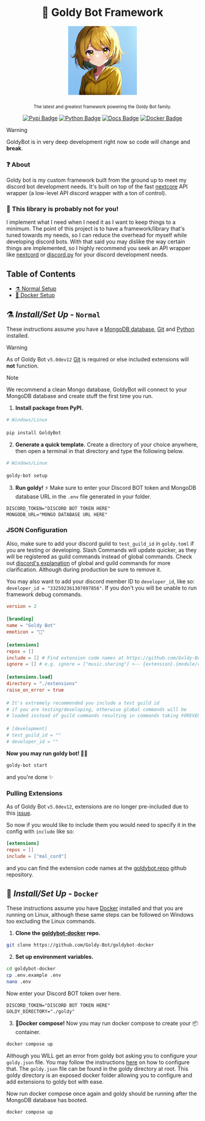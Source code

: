 <div align="center">

  # 💛 Goldy Bot Framework

  <img src="./assets/goldy_art/1.png" width="180"/>
  
  <sub>The latest and greatest framework powering the Goldy Bot family.</sub>

  [![Pypi Badge](https://img.shields.io/pypi/v/GoldyBot?style=flat)](https://pypi.org/project/GoldyBot/ "We're on pypi!")
  [![Python Badge](https://img.shields.io/pypi/pyversions/GoldyBot?style=flat)](https://pypi.org/project/GoldyBot/ "Supported python versions.")
  [![Docs Badge](https://img.shields.io/static/v1?label=docs&message=Available&color=light-green)](https://goldybot.devgoldy.xyz/)
  [![Docker Badge](https://img.shields.io/docker/v/devgoldy/goldybot?label=docker)](https://hub.docker.com/r/devgoldy/goldybot "We're on docker!")

</div>

> [!WARNING]
> 
> GoldyBot is in very deep development right now so code will change and **break**.

### ❓ About
Goldy bot is my custom framework built from the ground up to meet my discord bot development needs. It's built on top of the fast [nextcore](https://github.com/nextsnake/nextcore) API wrapper (a low-level API discord wrapper with a ton of control).

### 🩶 This library is probably not for you!
I implement what I need when I need it as I want to keep things to a minimum. The point of this project is to have a framework/library that's tuned towards my needs, so I can reduce the overhead for myself while developing discord bots. With that said you may dislike the way certain things are implemented, so I highly recommend you seek an API wrapper like [nextcord](https://github.com/nextcord/nextcord) or [discord.py](https://github.com/Rapptz/discord.py) for your discord development needs.

## Table of Contents
- [⚗️ Normal Setup](#-installset-up---normal)
- [🐬 Docker Setup](#-installset-up---docker)

## ⚗️ *Install/Set Up* - ``Normal``

These instructions assume you have a [MongoDB database](https://www.mongodb.com/), [Git](https://git-scm.com/) and [Python](https://www.python.org/) installed.

> [!WARNING]
> 
> As of Goldy Bot ``v5.0dev12`` [Git](https://git-scm.com/) is required or else included extensions will **not** function.

> [!NOTE]
> 
> We recommend a clean Mongo database, GoldyBot will connect to your MongoDB database and create stuff the first time you run.

1. **Install package from PyPI.**
```sh
# Windows/Linux

pip install GoldyBot
```

2. **Generate a quick template.**
Create a directory of your choice anywhere, then open a terminal in that directory and type the following below.
```sh
# Windows/Linux

goldy-bot setup
```

3. **Run goldy!** ⚡
Make sure to enter your Discord BOT token and MongoDB database URL in the ``.env`` file generated in your folder.
```env
DISCORD_TOKEN="DISCORD BOT TOKEN HERE"
MONGODB_URL="MONGO DATABASE URL HERE"
```

### JSON Configuration
Also, make sure to add your discord guild to ``test_guild_id`` in ``goldy.toml`` if you are testing or developing. Slash Commands will update quicker, as they will be registered as guild commands instead of global commands. Check out [discord's explanation](https://discord.com/developers/docs/interactions/application-commands#registering-a-command) of global and guild commands for more clarification. Although during production be sure to remove it.

You may also want to add your discord member ID to ``developer_id``, like so: ``developer_id = "332592361307897856"``. If you don't you will be unable to run framework debug commands.
```toml
version = 2

[branding]
name = "Goldy Bot"
emoticon = "🥞"

[extensions]
repos = []
include = [] # Find extension code names at https://github.com/Goldy-Bot/goldybot.repo
ignore = [] # e.g. ignore = ["music.sharing"] <-- {extension}.{module/command}

[extensions.load]
directory = "./extensions"
raise_on_error = true

# It's extremely recommended you include a test guild id 
# if you are testing/developing, otherwise global commands will be 
# loaded instead of guild commands resulting in commands taking FOREVER to load.

# [development]
# test_guild_id = ""
# developer_id = ""
```

**Now you may run goldy bot! 🌠✨**
```sh
goldy-bot start
```
and you're done ✨

### Pulling Extensions
As of Goldy Bot ``v5.0dev12``, extensions are no longer pre-included due to this [issue](https://github.com/Goldy-Bot/Goldy-Bot-Framework/issues/105).

So now if you would like to include them you would need to specify it in the config with ``include`` like so:
```toml
[extensions]
repos = []
include = ["mal_cord"]
```
and you can find the extension code names at the [goldybot.repo](https://github.com/Goldy-Bot/goldybot.repo) github repository.

## 🐬 *Install/Set Up* - ``Docker``

These instructions assume you have [Docker](https://www.docker.com/) installed and that you are running on Linux, although these same steps can be followed on Windows too excluding the Linux commands.

1. **Clone the [goldybot-docker](https://github.com/Goldy-Bot/goldybot-docker) repo.**
```sh
git clone https://github.com/Goldy-Bot/goldybot-docker
```

2. **Set up environment variables.**
```sh
cd goldybot-docker
cp .env.example .env
nano .env
```

Now enter your Discord BOT token over here.
```env
DISCORD_TOKEN="DISCORD BOT TOKEN HERE"
GOLDY_DIRECTORY="./goldy"
```

3. **🐬Docker compose!**
Now you may run docker compose to create your 📦container.
```sh
docker compose up
```

Although you WILL get an error from goldy bot asking you to configure your ``goldy.json`` file. You may follow the instructions [here](https://github.com/Goldy-Bot/Goldy-Bot-V5#json-configuration) on how to configure that. The ``goldy.json`` file can be found in the goldy directory at root. This goldy directory is an exposed docker folder allowing you to configure and add extensions to goldy bot with ease.

Now run docker compose once again and goldy should be running after the MongoDB database has booted.
```sh
docker compose up
```
